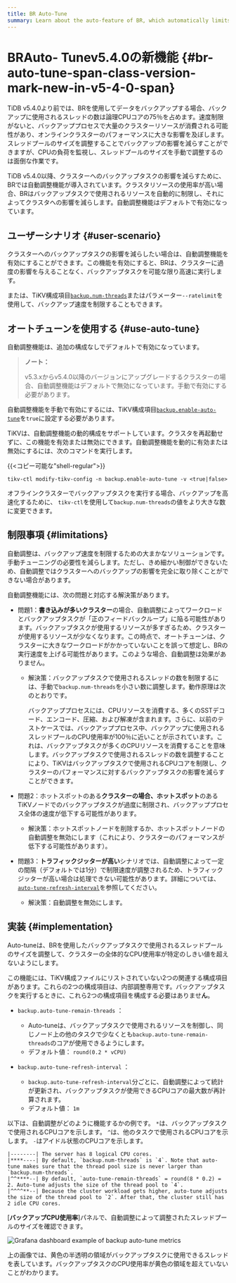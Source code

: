 ```yaml
---
title: BR Auto-Tune
summary: Learn about the auto-feature of BR, which automatically limits the resources used by backups to reduce the impact on the cluster in case of high cluster resource usage.
---
```


# BRAuto- <span class="version-mark">Tunev5.4.0の新機能</span> {#br-auto-tune-span-class-version-mark-new-in-v5-4-0-span}

TiDB v5.4.0より前では、BRを使用してデータをバックアップする場合、バックアップに使用されるスレッドの数は論理CPUコアの75％を占めます。速度制限がないと、バックアッププロセスで大量のクラスターリソースが消費される可能性があり、オンラインクラスターのパフォーマンスに大きな影響を及ぼします。スレッドプールのサイズを調整することでバックアップの影響を減らすことができますが、CPUの負荷を監視し、スレッドプールのサイズを手動で調整するのは面倒な作業です。

TiDB v5.4.0以降、クラスターへのバックアップタスクの影響を減らすために、BRでは自動調整機能が導入されています。クラスタリソースの使用率が高い場合、BRはバックアップタスクで使用されるリソースを自動的に制限し、それによってクラスタへの影響を減らします。自動調整機能はデフォルトで有効になっています。

## ユーザーシナリオ {#user-scenario}

クラスターへのバックアップタスクの影響を減らしたい場合は、自動調整機能を有効にすることができます。この機能を有効にすると、BRは、クラスターに過度の影響を与えることなく、バックアップタスクを可能な限り高速に実行します。

または、TiKV構成項目[`backup.num-threads`](/tikv-configuration-file.md#num-threads-1)またはパラメーター`--ratelimit`を使用して、バックアップ速度を制限することもできます。

## オートチューンを使用する {#use-auto-tune}

自動調整機能は、追加の構成なしでデフォルトで有効になっています。

> <strong>ノート：</strong>
>
> v5.3.xからv5.4.0以降のバージョンにアップグレードするクラスターの場合、自動調整機能はデフォルトで無効になっています。手動で有効にする必要があります。

自動調整機能を手動で有効にするには、TiKV構成項目[`backup.enable-auto-tune`](/tikv-configuration-file.md#enable-auto-tune-new-in-v540)を`true`に設定する必要があります。

TiKVは、自動調整機能の動的構成をサポートしています。クラスタを再起動せずに、この機能を有効または無効にできます。自動調整機能を動的に有効または無効にするには、次のコマンドを実行します。

{{&lt;コピー可能な&quot;shell-regular&quot;&gt;}}

```shell
tikv-ctl modify-tikv-config -n backup.enable-auto-tune -v <true|false>
```

オフラインクラスターでバックアップタスクを実行する場合、バックアップを高速化するために、 `tikv-ctl`を使用して`backup.num-threads`の値をより大きな数に変更できます。

## 制限事項 {#limitations}

自動調整は、バックアップ速度を制限するための大まかなソリューションです。手動チューニングの必要性を減らします。ただし、きめ細かい制御ができないため、自動調整ではクラスターへのバックアップの影響を完全に取り除くことができない場合があります。

自動調整機能には、次の問題と対応する解決策があります。

-   問題1：<strong>書き込みが多いクラスター</strong>の場合、自動調整によってワークロードとバックアップタスクが「正のフィードバックループ」に陥る可能性があります。バックアップタスクが使用するリソースが多すぎるため、クラスターが使用するリソースが少なくなります。この時点で、オートチューンは、クラスターに大きなワークロードがかかっていないことを誤って想定し、BRの実行速度を上げる可能性があります。このような場合、自動調整は効果がありません。

    -   解決策：バックアップタスクで使用されるスレッドの数を制限するには、手動で`backup.num-threads`を小さい数に調整します。動作原理は次のとおりです。

        バックアッププロセスには、CPUリソースを消費する、多くのSSTデコード、エンコード、圧縮、および解凍が含まれます。さらに、以前のテストケースでは、バックアッププロセス中、バックアップに使用されるスレッドプールのCPU使用率が100％に近いことが示されています。これは、バックアップタスクが多くのCPUリソースを消費することを意味します。バックアップタスクで使用されるスレッドの数を調整することにより、TiKVはバックアップタスクで使用されるCPUコアを制限し、クラスターのパフォーマンスに対するバックアップタスクの影響を減らすことができます。

-   問題2：ホットスポットのある<strong>クラスターの場合、ホットスポット</strong>のあるTiKVノードでのバックアップタスクが過度に制限され、バックアッププロセス全体の速度が低下する可能性があります。

    -   解決策：ホットスポットノードを削除するか、ホットスポットノードの自動調整を無効にします（これにより、クラスターのパフォーマンスが低下する可能性があります）。

-   問題3：<strong>トラフィックジッターが高い</strong>シナリオでは、自動調整によって一定の間隔（デフォルトでは1分）で制限速度が調整されるため、トラフィックジッターが高い場合は処理できない可能性があります。詳細については、 [`auto-tune-refresh-interval`](#implementation)を参照してください。

    -   解決策：自動調整を無効にします。

## 実装 {#implementation}

Auto-tuneは、BRを使用したバックアップタスクで使用されるスレッドプールのサイズを調整して、クラスターの全体的なCPU使用率が特定のしきい値を超えないようにします。

この機能には、TiKV構成ファイルにリストされていない2つの関連する構成項目があります。これらの2つの構成項目は、内部調整専用です。バックアップタスクを実行するときに、これら2つの構成項目を構成する必要はありませ<strong>ん</strong>。

-   `backup.auto-tune-remain-threads` ：

    -   Auto-tuneは、バックアップタスクで使用されるリソースを制御し、同じノード上の他のタスクで少なくとも`backup.auto-tune-remain-threads`のコアが使用できるようにします。
    -   デフォルト値： `round(0.2 * vCPU)`

-   `backup.auto-tune-refresh-interval` ：

    -   `backup.auto-tune-refresh-interval`分ごとに、自動調整によって統計が更新され、バックアップタスクが使用できるCPUコアの最大数が再計算されます。
    -   デフォルト値： `1m`

以下は、自動調整がどのように機能するかの例です。 `*`は、バックアップタスクで使用されるCPUコアを示します。 `^`は、他のタスクで使用されるCPUコアを示します。 `-`はアイドル状態のCPUコアを示します。

```
|--------| The server has 8 logical CPU cores.
|****----| By default, `backup.num-threads` is `4`. Note that auto-tune makes sure that the thread pool size is never larger than `backup.num-threads`.
|^^****--| By default, `auto-tune-remain-threads` = round(8 * 0.2) = 2. Auto-tune adjusts the size of the thread pool to `4`.
|^^^^**--| Because the cluster workload gets higher, auto-tune adjusts the size of the thread pool to `2`. After that, the cluster still has 2 idle CPU cores.
```

[<strong>バックアップCPU使用率</strong>]パネルで、自動調整によって調整されたスレッドプールのサイズを確認できます。

![Grafana dashboard example of backup auto-tune metrics](/media/br/br-auto-throttle.png)

上の画像では、黄色の半透明の領域がバックアップタスクに使用できるスレッドを表しています。バックアップタスクのCPU使用率が黄色の領域を超えていないことがわかります。
